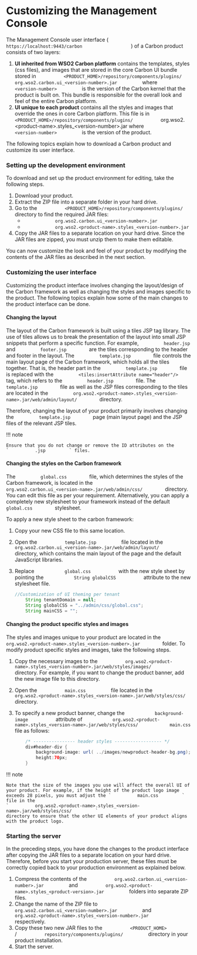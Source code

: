 # Customizing the Management Console

The Management Console user interface (
`                     https://localhost:9443/carbon                   `
) of a Carbon product consists of two layers:

1.  **UI inherited from WSO2 Carbon platform** contains the templates,
    styles (css files), and images that are stored in the core Carbon UI
    bundle stored in
    `           <PRODUCT_HOME>/repository/components/plugins/          `
    `           org.wso2.carbon.ui_<version-number>.jar          ` where
    `           <version-number>          ` is the version of the Carbon
    kernel that the product is built on. This bundle is responsible for
    the overall look and feel of the entire Carbon platform.
2.  **UI unique to each product** contains all the styles and images
    that override the ones in core Carbon platform. This file is in
    `                       <PRODUCT_HOME>/repository/components/plugins/           `
    org.wso2.\<product-name\>.styles\_\<version-number\>.jar where
    `           <version-number>          ` is the version of the
    product.

The following topics explain how to download a Carbon product and
customize its user interface.

### Setting up the development environment

To download and set up the product environment for editing, take the
following steps.

1.  Download your product.
2.  Extract the ZIP file into a separate folder in your hard drive.
3.  Go to the
    `           <PRODUCT_HOME>/repository/components/plugins/          `
    directory to find the required JAR files:
    -   `             org.wso2.carbon.ui_<version-number>.jar            `
    -   `             org.wso2.<product-name>.styles_<version-number>.jar            `
4.  Copy the JAR files to a separate location on your hard drive. Since
    the JAR files are zipped, you must unzip them to make them editable.

You can now customize the look and feel of your product by modifying the
contents of the JAR files as described in the next section.

### Customizing the user interface

Customizing the product interface involves changing the layout/design of
the Carbon framework as well as changing the styles and images specific
to the product. The following topics explain how some of the main
changes to the product interface can be done.

#### Changing the layout

The layout of the Carbon framework is built using a tiles JSP tag
library. The use of tiles allows us to break the presentation of the
layout into small JSP snippets that perform a specific function. For
example, `          header.jsp         ` and
`          footer.jsp         ` are the tiles corresponding to the
header and footer in the layout. The `          template.jsp         `
file controls the main layout page of the Carbon framework, which holds
all the tiles together. That is, the header part in the
`          template.jsp         ` file is replaced with the
`          <tiles:insertAttribute name="header"/>         ` tag, which
refers to the `          header.jsp         ` file. The
`          template.jsp         ` file as well as the JSP files
corresponding to the tiles are located in the
`          org.wso2.<product-name>.styles_<version-name>.jar/web/admin/layout/         `
directory.

Therefore, changing the layout of your product primarily involves
changing the `          template.jsp         ` page (main layout page)
and the JSP files of the relevant JSP tiles.

!!! note
    
    Ensure that you do not change or remove the ID attributes on the
    `          .jsp         ` files.
    

#### Changing the styles on the Carbon framework

The `          global.css         ` file, which determines the styles of
the Carbon framework, is located in the
`          org.wso2.carbon.ui_<version-name>.jar/web/admin/css/         `
directory. You can edit this file as per your requirement.
Alternatively, you can apply a completely new stylesheet to your
framework instead of the default `          global.css         `
stylesheet.

To apply a new style sheet to the carbon framework:

1.  Copy your new CSS file to this same location.
2.  Open the `           template.jsp          ` file located in the
    `           org.wso2.carbon.ui_<version-name>.jar/web/admin/layout/          `
    directory, which contains the main layout of the page and the
    default JavaScript libraries.
3.  Replace `            global.css           ` with the new style sheet
    by pointing the `            String globalCSS           ` attribute
    to the new stylesheet file.

    ``` java
    //Customization of UI theming per tenant
        String tenantDomain = null;
        String globalCSS = "../admin/css/global.css";
        String mainCSS = "";
    ```

#### Changing the product specific styles and images

The styles and images unique to your product are located in the
`          org.wso2.<product-name>.styles_<version-number>.jar         `
folder. To modify product specific styles and images, take the following
steps.

1.  Copy the necessary images to the
    `           org.wso2.<product-name>.styles_<version-number>.jar/web/styles/images/          `
    directory. For example, if you want to change the product banner,
    add the new image file to this directory.
2.  Open the `           main.css          ` file located in the
    `           org.wso2.<product-name>.styles_<version-name>.jar/web/styles/css/          `
    directory.
3.  To specify a new product banner, change the
    `            background-image           ` attribute of
    `            org.wso2.<product-name>.styles_<version-name>.jar/web/styles/css/            main.css           `
    file as follows:

    ``` java
        /* ---------------- header styles ------------------ */
        div#header-div {
            background-image: url( ../images/newproduct-header-bg.png);
            height:70px;
        }
    ```

!!! note
    
    Note that the size of the images you use will affect the overall UI of
    your product. For example, if the height of the product logo image
    exceeds 28 pixels, you must adjust the `          main.css         `
    file in the
    `          org.wso2.<product-name>.styles_<version-name>.jar/web/styles/css/         `
    directory to ensure that the other UI elements of your product aligns
    with the product logo.
    

### Starting the server

In the preceding steps, you have done the changes to the product
interface after copying the JAR files to a separate location on your
hard drive. Therefore, before you start your production server, these
files must be correctly copied back to your production environment as
explained below.

1.  Compress the contents of the
    `           org.wso2.carbon.ui_<version-number>.jar          ` and
    `           org.wso2.<product-name>.styles_<product-version>.jar          `
    folders into separate ZIP files.
2.  Change the name of the ZIP file to
    `           org.wso2.carbon.ui_<version-number>.jar          ` and
    `           org.wso2.<product-name>.styles_<version-number>.jar          `
    respectively.
3.  Copy these two new JAR files to the
    `           <PRODUCT_HOME>          ` /
    `           repository/components/plugins/          ` directory in
    your product installation.
4.  Start the server.
